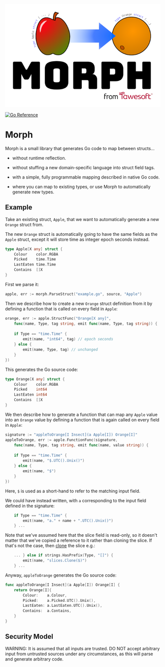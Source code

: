 ![Morph](morph.png)

[![Go Reference](https://pkg.go.dev/badge/github.com/tawesoft/morph#section-documentation.svg)](https://pkg.go.dev/github.com/tawesoft/morph#section-documentation)

Morph
=====

Morph is a small library that generates Go code to map between structs...

- without runtime reflection.

- without stuffing a new domain-specific language into struct field tags.

- with a simple, fully programmable mapping described in native Go code.

- where you can map to existing types, or use Morph to automatically generate 
  new types. 

Example
-------

Take an existing struct, `Apple`, that we want to automatically generate a new
`Orange` struct from.

The new `Orange` struct is automatically going to have the same fields as the
`Apple` struct, except it will store time as integer epoch seconds instead.

```go
type Apple[X any] struct {
    Colour    color.RGBA
    Picked    time.Time
    LastEaten time.Time
    Contains  []X
}
```

First we parse it:

```go
apple, err := morph.ParseStruct("example.go", source, "Apple")
```

Then we describe how to create a new `Orange` struct definition from it by 
defining a function that is called on every field in `Apple`:

```go
orange, err := apple.StructFunc("Orange[X any]",
    func(name, Type, tag string, emit func(name, Type, tag string)) {
        
    if Type == "time.Time" {
        emit(name, "int64", tag) // epoch seconds
    } else {
        emit(name, Type, tag) // unchanged
    }
})
```

This generates the Go source code:

```go
type Orange[X any] struct {
    Colour    color.RGBA
    Picked    int64
    LastEaten int64
    Contains  []X
}
```

We then describe how to generate a function that can map any `Apple` value 
into an `Orange` value by defining a function that is again called on every
field in `Apple`:

```go
signature := "appleToOrange[I Insect](a Apple[I]) Orange[I]"
appleToOrange, err := apple.FunctionFunc(signature,
    func(name, Type, tag string, emit func(name, value string)) {
        
    if Type == "time.Time" {
        emit(name, "$.UTC().Unix()")
    } else {
        emit(name, "$")
    }
})
```

Here, `$` is used as a short-hand to refer to the matching input field.

We could have instead written, with `a` corresponding to the input field
defined in the signature:

```go
    if Type == "time.Time" {
        emit(name, "a." + name + ".UTC().Unix()")
    } ...
```

Note that we've assumed here that the slice field is read-only, so it 
doesn't matter that we've copied a reference to it rather than cloning the
slice. If that's not the case, then
[clone](https://pkg.go.dev/golang.org/x/exp/slices#Clone) the slice e.g.:

```go
    ... } else if strings.HasPrefix(Type, "[]") {
        emit(name, "slices.Clone($)")
    } ...
```

Anyway, `appleToOrange` generates the Go source code:

```go
func appleToOrange[I Insect](a Apple[I]) Orange[I] {
    return Orange[I]{
        Colour:    a.Colour,
        Picked:    a.Picked.UTC().Unix(),
        LastEaten: a.LastEaten.UTC().Unix(),
        Contains:  a.Contains,
    }
}
```

## Security Model

WARNING: It is assumed that all inputs are trusted. DO NOT accept arbitrary
input from untrusted sources under any circumstances, as this will parse
and generate arbitrary code.
